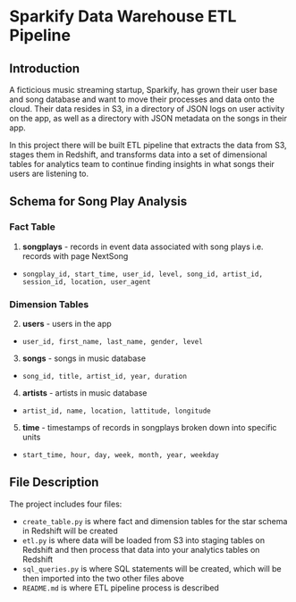 # Sparkify Data Warehouse ETL Pipeline
## Introduction
A ficticious music streaming startup, Sparkify, has grown their user base and song database and want to move their processes and data onto the cloud. Their data resides in S3, in a directory of JSON logs on user activity on the app, as well as a directory with JSON metadata on the songs in their app.

In this project there will be built ETL pipeline that extracts the data from S3, stages them in Redshift, and transforms data into a set of dimensional tables for analytics team to continue finding insights in what songs their users are listening to.

## Schema for Song Play Analysis
### Fact Table
1. **songplays** - records in event data associated with song plays i.e. records with page NextSong
- ```songplay_id, start_time, user_id, level, song_id, artist_id, session_id, location, user_agent```
### Dimension Tables
2. **users** - users in the app
- ```user_id, first_name, last_name, gender, level```
3. **songs** - songs in music database
- ```song_id, title, artist_id, year, duration```
4. **artists** - artists in music database
- ```artist_id, name, location, lattitude, longitude```
5. **time** - timestamps of records in songplays broken down into specific units
- ```start_time, hour, day, week, month, year, weekday```

## File Description
The project includes four files:
- ```create_table.py``` is where fact and dimension tables for the star schema in Redshift will be created
- ```etl.py``` is where data will be loaded from S3 into staging tables on Redshift and then process that data into your analytics tables on Redshift
- ```sql_queries.py``` is where SQL statements will be created, which will be then imported into the two other files above
- ```README.md``` is where ETL pipeline process is described
